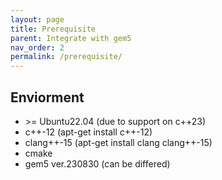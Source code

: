 ```yaml
---
layout: page
title: Prerequisite
parent: Integrate with gem5
nav_order: 2
permalink: /prerequisite/
---
```


## Enviorment
- \>= Ubuntu22.04 (due to support on c++23)
- c++-12 (apt-get install c++-12)
- clang++-15 (apt-get install clang clang++-15)
- cmake
- gem5 ver.230830 (can be differed)	
